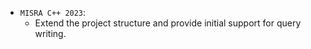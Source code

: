 - `MISRA C++ 2023`: 
  - Extend the project structure and provide initial support for query writing.
